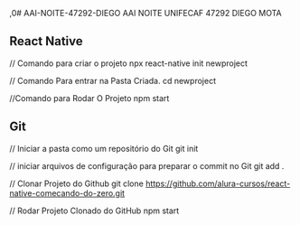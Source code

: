 
 ,0# AAI-NOITE-47292-DIEGO
AAI NOITE UNIFECAF 47292 DIEGO MOTA



React Native
-------------------------------

// Comando para criar o projeto 
npx react-native init newproject

// Comando Para entrar na Pasta Criada. 
cd newproject

//Comando para Rodar O Projeto 
npm start


Git 
---------------------------------

// Iniciar a pasta como um repositório do Git
git init

// iniciar arquivos de configuração para preparar o commit no Git 
git add .

// Clonar Projeto do Github
git clone https://github.com/alura-cursos/react-native-comecando-do-zero.git

// Rodar Projeto Clonado do GitHub
npm start
